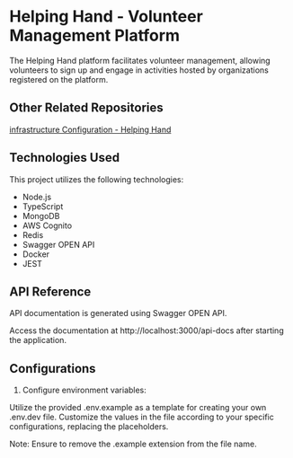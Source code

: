 # Helping Hand - Volunteer Management Platform

The Helping Hand platform facilitates volunteer management, allowing volunteers to sign up and engage in activities hosted by organizations registered on the platform.

## Other Related Repositories

[infrastructure Configuration - Helping Hand](https://github.com/jinali98/helping-hand-infra)

## Technologies Used

This project utilizes the following technologies:

- Node.js
- TypeScript
- MongoDB
- AWS Cognito
- Redis
- Swagger OPEN API
- Docker
- JEST

## API Reference

API documentation is generated using Swagger OPEN API.

Access the documentation at http://localhost:3000/api-docs after starting the application.

## Configurations

1. Configure environment variables:

Utilize the provided .env.example as a template for creating your own .env.dev file. Customize the values in the file according to your specific configurations, replacing the placeholders.

Note: Ensure to remove the .example extension from the file name.
